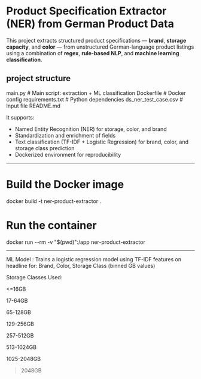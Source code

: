 # Product Specification Extractor (NER) from German Product Data

This project extracts structured product specifications — **brand**, **storage capacity**, and **color** — from unstructured German-language product listings using a combination of **regex**, **rule-based NLP**, and **machine learning classification**.


## project structure
main.py                  # Main script: extraction + ML classification
Dockerfile               # Docker config
requirements.txt         # Python dependencies
ds_ner_test_case.csv     # Input file
README.md                


It supports:

- Named Entity Recognition (NER) for storage, color, and brand
- Standardization and enrichment of fields
- Text classification (TF-IDF + Logistic Regression) for brand, color, and storage class prediction
- Dockerized environment for reproducibility

---


# Build the Docker image
docker build -t ner-product-extractor .

# Run the container
docker run --rm -v "$(pwd)":/app ner-product-extractor

---


ML Model : Trains a logistic regression model using TF-IDF features on headline for: Brand, Color, Storage Class (binned GB values)

Storage Classes Used:

<=16GB

17-64GB

65-128GB

129-256GB

257-512GB

513-1024GB

1025-2048GB

>2048GB